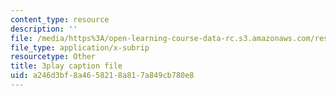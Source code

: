 ```yaml
---
content_type: resource
description: ''
file: /media/https%3A/open-learning-course-data-rc.s3.amazonaws.com/res-3-003-learn-to-build-your-own-videogame-with-the-unity-game-engine-and-microsoft-kinect-january-iap-2017/a246d3bf8a4658218a817a849cb780e8_9NChLq-orAk.vtt
file_type: application/x-subrip
resourcetype: Other
title: 3play caption file
uid: a246d3bf-8a46-5821-8a81-7a849cb780e8
---
```

